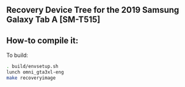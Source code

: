 ## Recovery Device Tree for the 2019 Samsung Galaxy Tab A [SM-T515]

## How-to compile it:

To build:

```sh
. build/envsetup.sh
lunch omni_gta3xl-eng
make recoveryimage
